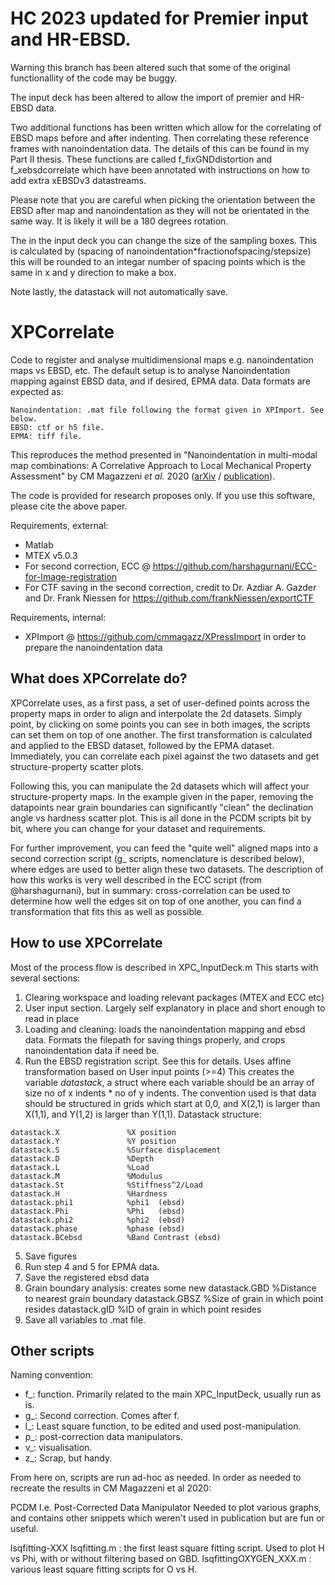 # HC 2023 updated for Premier input and HR-EBSD.

Warning this branch has been altered such that some of the original functionallity of the code may be buggy.

The input deck has been altered to allow the import of premier and HR-EBSD data.

Two additional functions has been written which allow for the correlating of EBSD maps before and after indenting. Then correlating these reference frames with nanoindentation data. The details of this can be found in my Part II thesis. These functions are called f_fixGNDdistortion and f_xebsdcorrelate which have been annotated with instructions on how to add extra xEBSDv3 datastreams.

Please note that you are careful when picking the orientation between the EBSD after map and nanoindentation as they will not be orientated in the same way. It is likely it will be a 180 degrees rotation. 

The in the input deck you can change the size of the sampling boxes. This is calculated by (spacing of nanoindentation*fractionofspacing/stepsize) this will be rounded to an integar number of spacing points which is the same in x and y direction to make a box.

Note lastly, the datastack will not automatically save.

# XPCorrelate
Code to register and analyse multidimensional maps e.g. nanoindentation maps vs EBSD, etc.
The default setup is to analyse Nanoindentation mapping against EBSD data, and if desired, EPMA data.
Data formats are expected as:

    Nanoindentation: .mat file following the format given in XPImport. See below. 
    EBSD: ctf or h5 file. 
    EPMA: tiff file.
    
This reproduces the method presented in "Nanoindentation in multi-modal map combinations: A Correlative Approach to Local Mechanical Property Assessment" by CM Magazzeni *et al.* 2020 ([arXiv](https://arxiv.org/abs/2008.12267/) / [publication](https://doi.org/10.1557/s43578-020-00035-y/)).

The code is provided for research proposes only. If you use this software, 
please cite the above paper.

Requirements, external: 
- Matlab
- MTEX v5.0.3 
- For second correction, ECC @ https://github.com/harshagurnani/ECC-for-Image-registration
- For CTF saving in the second correction, credit to Dr. Azdiar A. Gazder and Dr. Frank Niessen for https://github.com/frankNiessen/exportCTF

Requirements, internal: 
- XPImport @ https://github.com/cmmagazz/XPressImport in order to prepare the nanoindentation data

## What does XPCorrelate do?
XPCorrelate uses, as a first pass, a set of user-defined points across the property maps in order to align and interpolate the 2d datasets. Simply point, by clicking on some points you can see in both images, the scripts can set them on top of one another. The first transformation is calculated and applied to the EBSD dataset, followed by the EPMA dataset. Immediately, you can correlate each pixel against the two datasets and get structure-property scatter plots. 

Following this, you can manipulate the 2d datasets which will affect your structure-property maps. In the example given in the paper, removing the datapoints near grain boundaries can significantly "clean" the declination angle vs hardness scatter plot. This is all done in the PCDM scripts bit by bit, where you can change for your dataset and requirements. 

For further improvement, you can feed the "quite well" aligned maps into a second correction script (g_ scripts, nomenclature is described below), where edges are used to better align these two datasets. The description of how this works is very well described in the ECC script (from @harshagurnani), but in summary: cross-correlation can be used to determine how well the edges sit on top of one another, you can find a transformation that fits this as well as possible. 

## How to use XPCorrelate
Most of the process flow is described in XPC_InputDeck.m 
This starts with several sections: 
1) Clearing workspace and loading relevant packages (MTEX and ECC etc)
2) User input section. Largely self explanatory in place and short enough to read in place
3) Loading and cleaning: loads the nanoindentation mapping and ebsd data. Formats the filepath for saving things properly, and crops nanoindentation data if need be. 
4) Run the EBSD registration script. See this for details. Uses affine transformation based on User input points (>=4)
   This creates the variable *datastack*, a struct where each variable should be an array of size no of x indents * no of y indents. 
   The convention used is that data should be structured in grids which start at 0,0, and X(2,1) is larger than X(1,1), and Y(1,2) is larger than Y(1,1).
   Datastack structure: 
   
``` 
datastack.X               %X position
datastack.Y               %Y position
datastack.S               %Surface displacement
datastack.D               %Depth
datastack.L               %Load
datastack.M               %Modulus
datastack.St              %Stiffness^2/Load
datastack.H               %Hardness
datastack.phi1            %phi1  (ebsd)
datastack.Phi             %Phi   (ebsd)
datastack.phi2            %phi2  (ebsd)
datastack.phase           %phase (ebsd)
datastack.BCebsd          %Band Contrast (ebsd)
```
 
5) Save figures
6) Run step 4 and 5 for EPMA data. 
7) Save the registered ebsd data
8) Grain boundary analysis: creates some new 
 datastack.GBD             %Distance to nearest grain boundary
 datastack.GBSZ            %Size of grain in which point resides
 datastack.gID             %ID of grain in which point resides
9) Save all variables to .mat file. 

## Other scripts
Naming convention: 
- f_: function. Primarily related to the main XPC_InputDeck, usually run as is. 
- g_: Second correction. Comes after f. 
- l_: Least square function, to be edited and used post-manipulation.
- p_: post-correction data manipulators. 
- v_: visualisation. 
- z_: Scrap, but handy. 

From here on, scripts are run ad-hoc as needed. In order as needed to recreate the results in CM Magazzeni et al 2020:

PCDM I.e. Post-Corrected Data Manipulator
    Needed to plot various graphs, and contains other snippets which weren't used in publication but are fun or useful. 

lsqfitting-XXX
    lsqfitting.m : the first least square fitting script. Used to plot H vs Phi, with or without filtering based on GBD. 
    lsqfittingOXYGEN_XXX.m : various least square fitting scripts for O vs H. 
